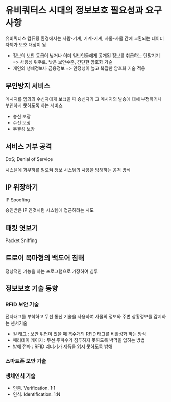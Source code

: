 # 유비쿼터스 시대의 정보보호 필요성과 요구사항

유비쿼터스 컴퓨팅 환경에서는 사람-기계, 기계-기계, 사물-사물 간에 교환되는 데이터 자체가 보호 대상이 됨

* 정보의 보안 등급이 낮거나 이미 일반인들에게 공개된 정보를 취급하는 단말기기 => 사용성 위주로. 낮은 보안수준, 간단한 암호화 기술
* 개인의 생체정보나 금융정보 => 안정성이 높고 복잡한 암호화 기술 적용

## 부인방지 서비스

메시지를 임의의 수신자에게 보냈을 때 송신자가 그 메시지의 발송에 대해 부정하거나 부인하지 못하도록 하는 서비스

* 송신 보장
* 수신 보장
* 무결성 보장

## 서비스 거부 공격

DoS; Denial of Service

시스템에 과부하를 일으켜 정보 시스템의 사용을 방해하는 공격 방식

## IP 위장하기

IP Spoofing

승인받은 IP 인것처럼 시스템에 접근하려는 시도

## 패킷 엿보기

Packet Sniffing


## 트로이 목마형의 백도어 침해

정상적인 기능을 하는 프로그램으로 가장하여 침투

## 정보보호 기술 동향

### RFID 보안 기술

전자태그를 부착하고 무선 통신 기술을 사용하여 사물의 정보와 주변 상황정보를 감지하는 센서기술

* 킬 태그 : 보안 위협이 있을 때 복수개의 RFID 태그를 비활성화 하는 방식
* 패러데이 케이지 : 무선 주파수가 침투하지 못하도록 박막을 입히는 방법
* 방해 전파 : RFID 리더기가 제품을 읽지 못하도록 방해

### 스마트폰 보안 기술

### 생체인식 기술

* 인증. Verification. 1:1
* 인식. Identification. 1:N



